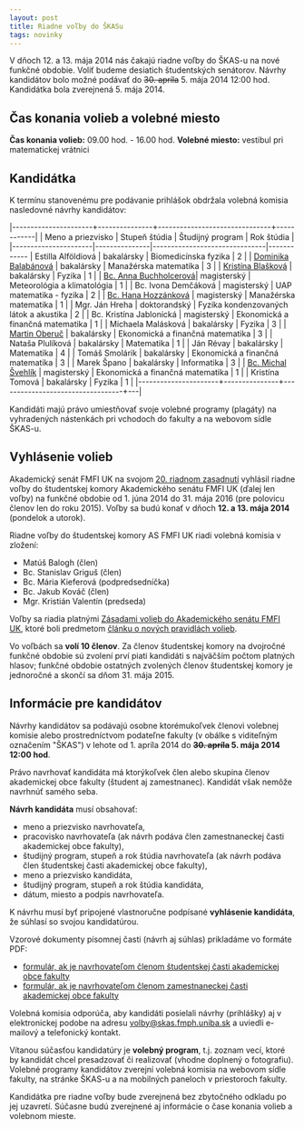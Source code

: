 ```yaml
---
layout: post
title: Riadne voľby do ŠKASu 
tags: novinky
---
```


V dňoch 12. a 13. mája 2014 nás čakajú riadne voľby do ŠKAS-u na nové funkčné obdobie. Voliť budeme desiatich študentských senátorov. Návrhy kandidátov bolo možné podávať do <s>30. apríla</s> 5. mája 2014 12:00 hod. Kandidátka bola zverejnená 5. mája 2014.

## Čas konania volieb a volebné miesto

**Čas konania volieb:** 09.00 hod. - 16.00 hod.
**Volebné miesto:** vestibul pri matematickej vrátnici

## Kandidátka

K termínu stanovenému pre podávanie prihlášok obdržala volebná komisia nasledovné návrhy kandidátov:

|----------------------+---------------+-------------------------------+------------|
|  Meno a priezvisko   | Stupeň štúdia | Študijný program              | Rok štúdia |
|----------------------|---------------|-------------------------------|------------
| Estilla Alföldiová   | bakalársky    | Biomedicínska fyzika          | 2 |
| [Dominika Balabánová](https://drive.google.com/file/d/0B2uXBi4k2UbkazBXbnlvVnRsU1k/edit?usp=sharing)  | bakalársky    | Manažérska matematika         | 3 |
| [Kristína Blašková](https://drive.google.com/file/d/0B2uXBi4k2UbkR1FmbmltalhsV28/edit?usp=sharing)    | bakalársky    | Fyzika                        | 1 |
| [Bc. Anna Buchholcerová](https://drive.google.com/file/d/0B2uXBi4k2UbkWkFzcWY0TnBscmc/edit?usp=sharing)| magisterský  | Meteorológia a klimatológia   | 1 |
| Bc. Ivona Demčáková  | magisterský   | UAP matematika - fyzika       | 2 |
| [Bc. Hana Hozzánková](https://www.facebook.com/events/1430501287203119/)  | magisterský   | Manažérska matematika         | 1 |
| Mgr. Ján Hreha       | doktorandský  | Fyzika kondenzovaných látok a akustika | 2 |
| Bc. Kristína Jablonická  | magisterský   | Ekonomická a finančná matematika | 1 |
| Michaela Malásková   | bakalársky    | Fyzika                           | 3 |
| [Martin Oberuč](https://drive.google.com/file/d/0B2uXBi4k2UbkcThtNEtUNUVSUVU/edit?usp=sharing)        | bakalársky    | Ekonomická a finančná matematika | 3 |
| Nataša Plulíková     | bakalársky    | Matematika                       | 1 |
| Ján Révay            | bakalársky    | Matematika                       | 4 |
| Tomáš Smolárik       | bakalársky    | Ekonomická a finančná matematika | 3 |
| Marek Špano          | bakalársky    | Informatika                      | 3 |
| [Bc. Michal Švehlík](https://drive.google.com/file/d/0B2uXBi4k2UbkeUdpd3AySHVFWUU/edit?usp=sharing)   | magisterský   | Ekonomická a finančná matematika | 1 |
| Kristína Tomová      | bakalársky    | Fyzika                           | 1 |
|----------------------+---------------+----------------------------------+---|

Kandidáti majú právo umiestňovať svoje volebné programy (plagáty) na vyhradených nástenkách pri vchodoch do fakulty a na webovom sídle ŠKAS-u.

## Vyhlásenie volieb

Akademický senát FMFI UK na svojom [20. riadnom zasadnutí](http://www.fmph.uniba.sk/index.php?id=3288) vyhlásil riadne voľby do študentskej komory Akademického senátu FMFI UK (ďalej len voľby) na funkčné obdobie od 1.&nbsp;júna 2014 do 31.&nbsp;mája 2016 (pre polovicu členov len do roku 2015). Voľby sa budú konať v dňoch **12. a 13. mája 2014** (pondelok a utorok).  

Riadne voľby do študentskej komory AS FMFI UK riadi volebná komisia v zložení:

* Matúš Balogh (člen)
* Bc. Stanislav Griguš (člen)
* Bc. Mária Kieferová (podpredsedníčka)
* Bc. Jakub Kováč (člen)
* Mgr. Kristián Valentín (predseda)

Voľby sa riadia platnými [Zásadami volieb do Akademického senátu FMFI UK](http://www.fmph.uniba.sk/index.php?id=3252), ktoré boli predmetom [článku o nových pravidlách volieb](/2014/03/15/volby-do-SKASu-po-novom.html).

Vo voľbách sa **volí 10 členov**. Za členov študentskej komory na dvojročné funkčné obdobie sú zvolení prví piati kandidáti s najväčším počtom platných hlasov; funkčné obdobie ostatných zvolených členov študentskej komory je jednoročné a skončí sa dňom 31. mája 2015.

## Informácie pre kandidátov

Návrhy kandidátov sa podávajú osobne ktorémukoľvek členovi volebnej komisie alebo prostredníctvom podateľne fakulty (v obálke s viditeľným označením "ŠKAS") v lehote od 1. apríla 2014 do **<s>30. apríla</s> 5. mája 2014 12:00 hod**.

Právo navrhovať kandidáta má ktorýkoľvek člen alebo skupina členov akademickej obce fakulty (študent aj zamestnanec). Kandidát však nemôže navrhnúť samého seba. 

**Návrh kandidáta** musí obsahovať:

* meno a priezvisko navrhovateľa,
* pracovisko navrhovateľa (ak návrh podáva člen zamestnaneckej časti akademickej obce fakulty),
* študijný program, stupeň a rok štúdia navrhovateľa (ak návrh podáva člen študentskej časti akademickej obce fakulty),
* meno a priezvisko kandidáta,
* študijný program, stupeň a rok štúdia kandidáta,
* dátum, miesto a podpis navrhovateľa.

K návrhu musí byť pripojené vlastnoručne podpísané **vyhlásenie kandidáta**, že súhlasí so svojou kandidatúrou.

Vzorové dokumenty písomnej časti (návrh aj súhlas) prikladáme vo formáte PDF:

* [formulár, ak je navrhovateľom členom študentskej časti akademickej obce fakulty](https://drive.google.com/file/d/0B2uXBi4k2UbkX1pnNlFLZWRKTDA/edit?usp=sharing)
* [formulár, ak je navrhovateľom členom zamestnaneckej časti akademickej obce fakulty](https://drive.google.com/file/d/0B2uXBi4k2UbkajJJeUJvY090Q2c/edit?usp=sharing)

Volebná komisia odporúča, aby kandidáti posielali návrhy (prihlášky) aj v elektronickej podobe na adresu [volby@skas.fmph.uniba.sk](mailto:volby@skas.fmph.uniba.sk) a uviedli e-mailový a telefonický kontakt.

Vítanou súčasťou kandidatúry je **volebný program**, t.j. zoznam vecí, ktoré by kandidát chcel presadzovať či realizovať (vhodne doplnený o fotografiu). Volebné programy kandidátov zverejní volebná komisia na webovom sídle fakulty, na stránke ŠKAS-u a na mobilných paneloch v priestoroch fakulty.

Kandidátka pre riadne voľby bude zverejnená bez zbytočného odkladu po jej uzavretí. Súčasne budú zverejnené aj informácie o čase konania volieb a volebnom mieste. 

